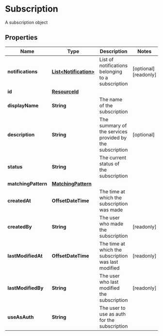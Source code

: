 

# Subscription

A subscription object

## Properties

Name | Type | Description | Notes
------------ | ------------- | ------------- | -------------
**notifications** | [**List&lt;Notification&gt;**](Notification.md) | List of notifications belonging to a subscription |  [optional] [readonly]
**id** | [**ResourceId**](ResourceId.md) |  | 
**displayName** | **String** | The name of the subscription | 
**description** | **String** | The summary of the services provided by the subscription |  [optional]
**status** | **String** | The current status of the subscription | 
**matchingPattern** | [**MatchingPattern**](MatchingPattern.md) |  | 
**createdAt** | **OffsetDateTime** | The time at which the subscription was made | 
**createdBy** | **String** | The user who made the subscription |  [readonly]
**lastModifiedAt** | **OffsetDateTime** | The time at which the subscription was last modified |  [readonly]
**lastModifiedBy** | **String** | The user who last modified the subscription |  [readonly]
**useAsAuth** | **String** | The user to use as auth for the subscription | 



